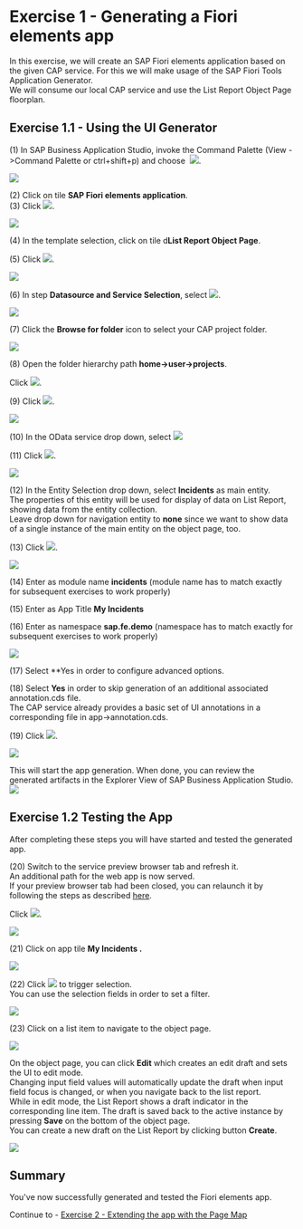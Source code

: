 # Exercise 1 - Generating a Fiori elements app

In this exercise, we will create an SAP Fiori elements application based on the given CAP service.
For this we will make usage of the SAP Fiori Tools Application Generator.<br>
We will consume our local CAP service and use the List Report Object Page floorplan.

## Exercise 1.1 - Using the UI Generator

(1) In SAP Business Application Studio, invoke the Command Palette 
(View -\>Command Palette or ctrl+shift+p) and choose
 ![](./images/image2.png).

![](./images/image1.png)

(2) Click on tile **SAP Fiori elements application**.<br>
(3) Click ![](./images/image4.png).

![](./images/image3.png)

(4) In the template selection, click on tile  d**List Report Object Page**.

(5) Click ![](./images/image6.png).

![](./images/image5.png)

(6) In step **Datasource and Service Selection**, select ![](./images/image8.png).

![](./images/image7.png)

(7) Click the **Browse for folder** icon to select your CAP project folder.

![](./images/image9.png)

(8) Open the folder hierarchy path **home-\>user-\>projects**.

Click ![](./images/image11.png).

(9) Click ![](./images/image12.png).

![](./images/image10.png)

(10) In the OData service drop down, select ![](./images/image14.png)

(11) Click ![](./images/image6.png).

![](./images/image13.png)

(12) In the Entity Selection drop down, select **Incidents** as main entity.<br>
The properties of this entity will be used for display of data on List
Report, showing data from the entity collection.<br>
Leave drop down for navigation entity to **none** since we want to show
data of a single instance of the main entity on the object page, too.

(13) Click ![](./images/image6.png).

![](./images/image15.png)

(14) Enter as module name **incidents** (module name has to match exactly for
subsequent exercises to work properly)

(15) Enter as App Title **My Incidents**

(16) Enter as namespace **sap.fe.demo** (namespace has to match exactly for
subsequent exercises to work properly)

![](./images/image17.png)

(17) Select **Yes in order to configure advanced options.

(18) Select **Yes** in order to skip generation of an
additional associated annotation.cds file.<br>
The CAP service already provides a basic set of UI annotations in a
corresponding file in app-\>annotation.cds.

(19) Click ![](./images/image21.png).<br>

![](./images/image18.png)

This will start the app generation. When done, you can review the generated artifacts in the Explorer View of SAP Business Application Studio.<br>
![](./images/image29.png)

## Exercise 1.2 Testing the App

After completing these steps you will have started and tested the generated app.

(20) Switch to the service preview browser tab and refresh it.<br>
An additional path for the web app is now served.<br>
If your preview browser tab had been closed, you can relaunch it by following the steps as described [here](../ex0#reopen-the-exposed-port-again-by-applying-the-following-steps).

Click ![](./images/image23.png).

![](./images/image22.png)

(21) Click on app tile **My Incidents .**

![](./images/image24.png)

(22) Click ![](./images/image26.png) to trigger selection.<br>
You can use the selection fields in order to set a filter.<br>

![](./images/image25.png)

(23) Click on a list item to navigate to the object page.

![](./images/image27.png)


On the object page, you can click **Edit** which creates an edit draft and sets the UI to edit mode.<br>
Changing input field values will automatically update the draft when input field focus is changed, or when you navigate back to the list report.<br>
While in edit mode, the List Report shows a draft indicator in the corresponding line item.
The draft is saved back to the active instance by pressing **Save** on the bottom of the object page.<br>
You can create a new draft on the List Report by clicking button **Create**.

![](./images/image28.png)

## Summary

You've now successfully generated and tested the Fiori elements app.

Continue to - [Exercise 2 - Extending the app with the Page Map](../ex2/README.md)

